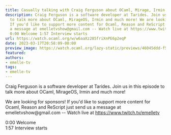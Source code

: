 ```yaml
---
title: Casually talking with Craig Ferguson about OCaml, Mirage, Irmin and more
description: Craig Ferguson is a software developer at Tarides. Join us in this episode
  to talk more about OCaml, MirageOS, Irmin and much more! We are looking for sponsors!
  If you'd like to support more content for Ocaml, Reason and ReScript just send us
  a message at emelletvshow@gmail.com -- Watch live at https://www.twitch.tv/emelletv
  0:00 Welcome 1:57 Interview starts
url: https://watch.ocaml.org/w/w6aaXz285friXnPE6p2eqP
date: 2023-03-17T20:58:09-00:00
preview_image: https://watch.ocaml.org/lazy-static/previews/46045ddd-f525-4230-95e7-a63d7682fe3c.jpg
featured:
authors:
- emelle-tv
tags:
- emelle-tv
---
```


<p>Craig Ferguson is a software developer at Tarides. Join us in this episode to talk more about OCaml, MirageOS, Irmin and much more!</p>
<p>We are looking for sponsors! If you'd like to support more content for Ocaml, Reason and ReScript just send us a message at <a target="_blank" rel="noopener noreferrer">emelletvshow@gmail.com</a> -- Watch live at <a href="https://www.twitch.tv/emelletv" target="_blank" rel="noopener noreferrer">https://www.twitch.tv/emelletv</a></p>
<p>0:00 Welcome<br/>
1:57 Interview starts</p>

